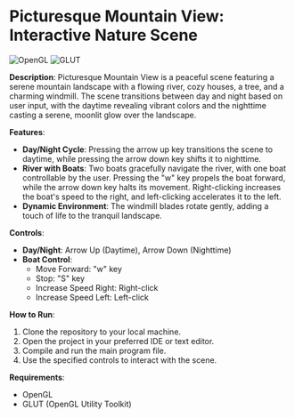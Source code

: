 # Picturesque Mountain View: Interactive Nature Scene

![OpenGL](https://img.shields.io/badge/OpenGL-4.6-1C6D72?style=flat-square)
![GLUT](https://img.shields.io/badge/GLUT-3.x-0C5A6B?style=flat-square)


**Description**:
Picturesque Mountain View is a peaceful scene featuring a serene mountain landscape with a flowing river, cozy houses, a tree, and a charming windmill. The scene transitions between day and night based on user input, with the daytime revealing vibrant colors and the nighttime casting a serene, moonlit glow over the landscape.

**Features**:
- **Day/Night Cycle**: Pressing the arrow up key transitions the scene to daytime, while pressing the arrow down key shifts it to nighttime.
- **River with Boats**: Two boats gracefully navigate the river, with one boat controllable by the user. Pressing the "w" key propels the boat forward, while the arrow down key halts its movement. Right-clicking increases the boat's speed to the right, and left-clicking accelerates it to the left.
- **Dynamic Environment**: The windmill blades rotate gently, adding a touch of life to the tranquil landscape.

**Controls**:
- **Day/Night**: Arrow Up (Daytime), Arrow Down (Nighttime)
- **Boat Control**: 
  - Move Forward: "w" key
  - Stop: "S" key
  - Increase Speed Right: Right-click
  - Increase Speed Left: Left-click

**How to Run**:
1. Clone the repository to your local machine.
2. Open the project in your preferred IDE or text editor.
3. Compile and run the main program file.
4. Use the specified controls to interact with the scene.

**Requirements**:
- OpenGL
- GLUT (OpenGL Utility Toolkit)

